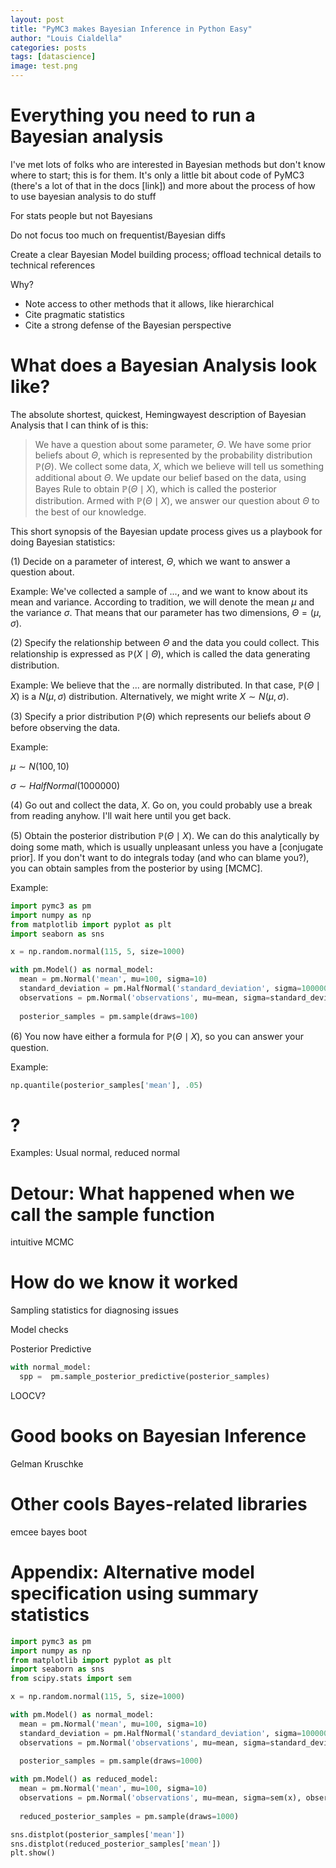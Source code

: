 ```yaml
---
layout: post
title: "PyMC3 makes Bayesian Inference in Python Easy"
author: "Louis Cialdella"
categories: posts
tags: [datascience]
image: test.png
---
```


# Everything you need to run a Bayesian analysis

I've met lots of folks who are interested in Bayesian methods but don't know where to start; this is for them. It's only a little bit about code of PyMC3 (there's a lot of that in the docs [link]) and more about the process of how to use bayesian analysis to do stuff

For stats people but not Bayesians

Do not focus too much on frequentist/Bayesian diffs

Create a clear Bayesian Model building process; offload technical details to technical references

Why?
* Note access to other methods that it allows, like hierarchical
* Cite pragmatic statistics
* Cite a strong defense of the Bayesian perspective

# What does a Bayesian Analysis look like?

The absolute shortest, quickest, Hemingwayest description of Bayesian Analysis that I can think of is this:

> We have a question about some parameter, $\Theta$. We have some prior beliefs about $\Theta$, which is represented by the probability distribution $\mathbb{P}(\Theta)$. We collect some data, $X$, which we believe will tell us something additional about $\Theta$. We update our belief based on the data, using Bayes Rule to obtain $\mathbb{P}(\Theta \mid X)$, which is called the posterior distribution. Armed with $\mathbb{P}(\Theta \mid X)$, we answer our question about $\Theta$ to the best of our knowledge.

This short synopsis of the Bayesian update process gives us a playbook for doing Bayesian statistics:

(1) Decide on a parameter of interest, $\Theta$, which we want to answer a question about.

Example: We've collected a sample of ..., and we want to know about its mean and variance. According to tradition, we will denote the mean $\mu$ and the variance $\sigma$. That means that our parameter has two dimensions, $\Theta=(\mu, \sigma)$.

(2) Specify the relationship between $\Theta$ and the data you could collect. This relationship is expressed as $\mathbb{P}(X \mid \Theta)$, which is called the data generating distribution.

Example: We believe that the ... are normally distributed. In that case, $\mathbb{P}(\Theta \mid X)$ is a $N(\mu, \sigma)$ distribution. Alternatively, we might write $X \sim N(\mu, \sigma)$.

(3) Specify a prior distribution $\mathbb{P}(\Theta)$ which represents our beliefs about $\Theta$ before observing the data.

Example: 

$\mu \sim N(100, 10)$

$\sigma \sim HalfNormal(1000000)$

(4) Go out and collect the data, $X$. Go on, you could probably use a break from reading anyhow. I'll wait here until you get back.

(5) Obtain the posterior distribution $\mathbb{P}(\Theta \mid X)$. We can do this analytically by doing some math, which is usually unpleasant unless you have a [conjugate prior]. If you don't want to do integrals today (and who can blame you?), you can obtain samples from the posterior by using [MCMC].

Example:

```python
import pymc3 as pm
import numpy as np
from matplotlib import pyplot as plt
import seaborn as sns

x = np.random.normal(115, 5, size=1000)

with pm.Model() as normal_model:
  mean = pm.Normal('mean', mu=100, sigma=10)
  standard_deviation = pm.HalfNormal('standard_deviation', sigma=1000000)
  observations = pm.Normal('observations', mu=mean, sigma=standard_deviation, observed=x) # Observations is the pymc3 object, x is the vector of observations
  
  posterior_samples = pm.sample(draws=100)
```

(6) You now have either a formula for $\mathbb{P}(\Theta \mid X)$, so you can answer your question.

Example:

```python
np.quantile(posterior_samples['mean'], .05)
```

# ?

Examples: Usual normal, reduced normal

# Detour: What happened when we call the sample function

intuitive MCMC

# How do we know it worked

Sampling statistics for diagnosing issues

Model checks

Posterior Predictive

```python
with normal_model:
  spp =  pm.sample_posterior_predictive(posterior_samples)
```

LOOCV?

# Good books on Bayesian Inference

Gelman
Kruschke

# Other cools Bayes-related libraries

emcee
bayes boot

# Appendix: Alternative model specification using summary statistics

```python
import pymc3 as pm
import numpy as np
from matplotlib import pyplot as plt
import seaborn as sns
from scipy.stats import sem

x = np.random.normal(115, 5, size=1000)

with pm.Model() as normal_model:
  mean = pm.Normal('mean', mu=100, sigma=10)
  standard_deviation = pm.HalfNormal('standard_deviation', sigma=1000000)
  observations = pm.Normal('observations', mu=mean, sigma=standard_deviation, observed=x) # Observations is the pymc3 object, x is the vector of observations
  
  posterior_samples = pm.sample(draws=1000)

with pm.Model() as reduced_model:
  mean = pm.Normal('mean', mu=100, sigma=10)
  observations = pm.Normal('observations', mu=mean, sigma=sem(x), observed=np.mean(x)) # Observations is the pymc3 object, x is the vector of observations
  
  reduced_posterior_samples = pm.sample(draws=1000)

sns.distplot(posterior_samples['mean'])
sns.distplot(reduced_posterior_samples['mean'])
plt.show()
```
